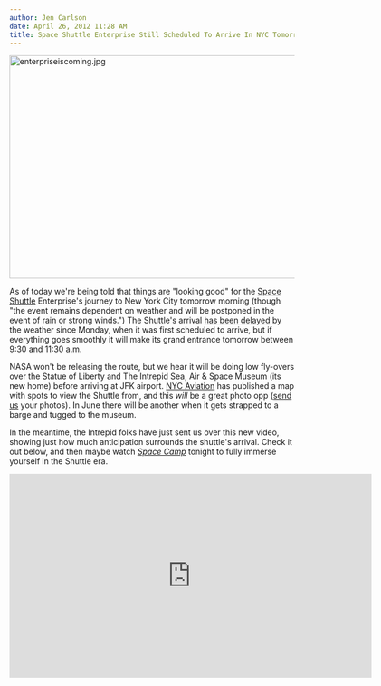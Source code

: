 ```yaml
---
author: Jen Carlson
date: April 26, 2012 11:28 AM
title: Space Shuttle Enterprise Still Scheduled To Arrive In NYC Tomorrow Morning
---
```


<p><span class="mt-enclosure mt-enclosure-image" style="display: inline;"> <img alt="enterpriseiscoming.jpg" src="https://web.archive.org/web/20120501063811im_/http://gothamist.com/attachments/arts_jen/enterpriseiscoming.jpg" width="640" height="394" class="image-none"> </span></p>

<p>As of today we&apos;re being told that things are &quot;looking good&quot; for the <a href="https://web.archive.org/web/20120501063811/http://gothamist.com/tags/spaceshuttle">Space Shuttle</a> Enterprise&apos;s journey to New York City tomorrow morning (though &quot;the event remains dependent on weather and will be postponed in the event of rain or strong winds.&quot;) The Shuttle&apos;s arrival <a href="https://web.archive.org/web/20120501063811/http://gothamist.com/2012/04/24/space_shuttle_enterprise_is_coming.php#photo-1">has been delayed</a> by the weather since Monday, when it was first scheduled to arrive, but if everything goes smoothly it will make its grand entrance tomorrow between 9:30 and 11:30 a.m.</p>

<p>NASA won&apos;t be releasing the route, but we hear it will be doing low fly-overs over the Statue of Liberty and The Intrepid Sea, Air &amp; Space Museum (its new home) before arriving at JFK airport. <a href="https://web.archive.org/web/20120501063811/http://www.nycaviation.com/where-to-watch-space-shuttle-enterprise-in-new-york/">NYC Aviation</a> has published a map with spots to view the Shuttle from, and this <em>will</em> be a great photo opp (<a href="https://web.archive.org/web/20120501063811/mailto:photos@gothamist.com">send us</a> your photos). In June there will be another when it gets strapped to a barge and tugged to the museum. </p>

<p>In the meantime, the Intrepid folks have just sent us over this new video, showing just how much anticipation surrounds the shuttle&apos;s arrival. Check it out below, and then maybe watch <a href="https://web.archive.org/web/20120501063811/http://www.youtube.com/watch?v=BYCJAkeD33o"><em>Space Camp</em></a> tonight to fully immerse yourself in the Shuttle era.</p>

<p><iframe width="640" height="360" src="https://web.archive.org/web/20120501063811if_/http://www.youtube.com/embed/qkV3Spd7QNk" frameborder="0" allowfullscreen></iframe></p>